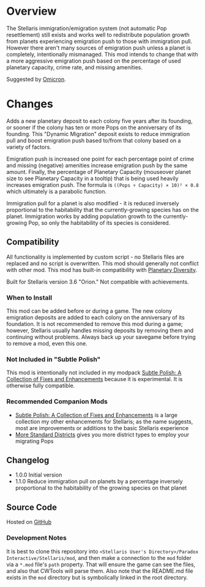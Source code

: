 # Overview

The Stellaris immigration/emigration system (not automatic Pop resettlement) still exists and works well to redistribute population growth from planets experiencing emigration push to those with immigration pull.  However there aren't many sources of emigration push unless a planet is completely, intentionally mismanaged.  This mod intends to change that with a more aggressive emigration push based on the percentage of used planetary capacity, crime rate, and missing amenities.

Suggested by [Omicron](https://steamcommunity.com/profiles/76561198024964069).

# Changes

Adds a new planetary deposit to each colony five years after its founding, or sooner if the colony has ten or more Pops on the anniversary of its founding. This "Dynamic Migration" deposit exists to reduce immigration pull and boost emigration push based to/from that colony based on a variety of factors.

Emigration push is increased one point for each percentage point of crime and missing (negative) amenities increase emigration push by the same amount. Finally, the percentage of Planetary Capacity (mouseover planet size to see Planetary Capacity in a tooltip) that is being used heavily increases emigration push. The formula is `((Pops ÷ Capacity) × 10)² × 0.8` which ultimately is a parabolic function.

Immigration pull for a planet is also modified - it is reduced inversely proportional to the habitability that the currently-growing species has on the planet.  Immigration works by adding population growth to the currently-growing Pop, so only the habitability of its species is considered.

## Compatibility

All functionality is implemented by custom script - no Stellaris files are replaced and no script is overwritten. This mod should generally not conflict with other mod.  This mod has built-in compatibility with [Planetary Diversity](https://steamcommunity.com/sharedfiles/filedetails/?id=819148835).

Built for Stellaris version 3.6 "Orion."  Not compatible with achievements.

### When to Install

This mod can be added before or during a game. The new colony emigration deposits are added to each colony on the anniversary of its foundation. It is not recommended to remove this mod during a game; however, Stellaris usually handles missing deposits by removing them and continuing without problems. Always back up your savegame before trying to remove a mod, even this one.

### Not Included in "Subtle Polish"

This mod is intentionally not included in my modpack [Subtle Polish: A Collection of Fixes and Enhancements](https://steamcommunity.com/sharedfiles/filedetails/?id=2522974089) because it is experimental.  It is otherwise fully compatible.

### Recommended Companion Mods

* [Subtle Polish: A Collection of Fixes and Enhancements](https://steamcommunity.com/sharedfiles/filedetails/?id=2522974089) is a large collection my other enhancements for Stellaris; as the name suggests, most are improvements or additions to the basic Stellaris experience
* [More Standard Districts](https://steamcommunity.com/sharedfiles/filedetails/?id=2650611194) gives you more district types to employ your migrating Pops

## Changelog

* 1.0.0 Initial version
* 1.1.0 Reduce immigration pull on planets by a percentage inversely proportional to the habitability of the growing species on that planet

## Source Code

Hosted on [GitHub](https://github.com/corsairmarks/emigration_push_enhanced)

### Development Notes

It is best to clone this repository into `<Stellaris User's Directory>/Paradox Interactive/Stellaris/mod`, and then make a connection to the `mod` folder via a `*.mod` file's `path` property.  That will ensure the game can see the files, and also that CWTools will parse them.  Also note that the README.md file exists in the `mod` directory but is symbolically linked in the root directory.
